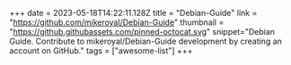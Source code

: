 +++
date = 2023-05-18T14:22:11.128Z
title = "Debian-Guide"
link = "https://github.com/mikeroyal/Debian-Guide"
thumbnail = "https://github.githubassets.com/pinned-octocat.svg"
snippet="Debian Guide. Contribute to mikeroyal/Debian-Guide development by creating an account on GitHub."
tags = ["awesome-list"]
+++
